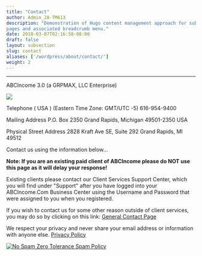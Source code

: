 ```yaml
---
title: "Contact"
author: Admin_2A-TM613
description: "Demonstration of Hugo content management approach for subsection
pages and associated breadcrumb menu."
date: 2018-03-07T02:16:58-08:00
draft: false
layout: subsection
slug: contact
aliases: ['/wordpress/about/contact/']
weight: 2
---
```


* * *



ABCIncome 3.0
(a GRPMAX, LLC Enterprise)


![](https://abcincome.com/images/stories/abcincome/logos/abc-cubes-small.png)



Telephone ( USA )
(Eastern Time Zone: GMT/UTC -5)
616-954-9400

Mailing Address
P.O. Box 2350
Grand Rapids, Michigan 49501-2350 USA

Physical Street Address
2828 Kraft Ave SE, Suite 292
Grand Rapids, MI 49512

Contact us using the information below...

**Note: If you are an existing paid client of ABCIncome please do NOT use this page as it will delay your response!**

Existing clients please contact our Client Services Support Center, which you will find under "Support" after you have logged into your ABCIncome.Com Business Center using the Username and Password that were assigned to you when you registered.

If you wish to contact us for some other reason outside of client services, you may do so by clicking on this link: [General Contact Page](https://abcincome.com/securekb/kay/index.php?/zuabczdgcozcgco)

We respect your privacy and never share your email address or information with anyone else. [Privacy Policy](http://grpmax.com/privacy-policy/)

[![No Spam Zero Tolerance Spam Policy](https://abcincome.com/3/wp-content/uploads/2015/05/nospam.jpg)
](http://grpmax.com/privacy-policy/)
